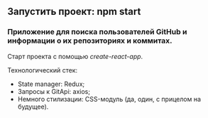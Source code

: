 ## Запустить проект: npm start
### Приложение для поиска пользователей GitHub и информации о их репозиториях и коммитах.

Старт проекта с помощью _create-react-app_.

Технологический стек:
 * State manager: Redux;
 * Запросы к GitApi: axios;
 * Немного стилизации: CSS-модуль (да, один, с прицелом на будущее).